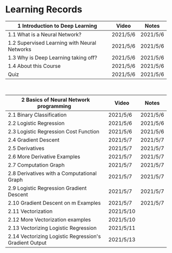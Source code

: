 # Learning Records

| 1 Introduction to Deep Learning              | Video    | Notes |
| -------------------------------------------- | -------- | ---   |
| 1.1 What is a Neural Network?                | 2021/5/6 | 2021/5/6 |
| 1.2 Supervised Learning with Neural Networks | 2021/5/6 | 2021/5/6 |
| 1.3 Why is Deep Learning taking off?         | 2021/5/6 | 2021/5/6 |
| 1.4 About this Course                        | 2021/5/6 | 2021/5/6 |
| Quiz                                         | 2021/5/6 | 2021/5/6 |

&nbsp;

| 2 Basics of Neural Network programming &nbsp;| Video     | Notes |
| -------------------------------------------- | --------- | --- |
| 2.1 Binary Classification                    | 2021/5/6  | 2021/5/6  |
| 2.2 Logistic Regression                      | 2021/5/6  | 2021/5/6  |
| 2.3 Logistic Regression Cost Function        | 2021/5/6  | 2021/5/6  |
| 2.4 Gradient Descent                         | 2021/5/7  | 2021/5/7  |
| 2.5 Derivatives                              | 2021/5/7  | 2021/5/7  |
| 2.6 More Derivative Examples                 | 2021/5/7  | 2021/5/7  |
| 2.7 Computation Graph                        | 2021/5/7  | 2021/5/7  |
| 2.8 Derivatives with a Computational Graph   | 2021/5/7  | 2021/5/7  |
| 2.9 Logistic Regression Gradient Descent     | 2021/5/7  | 2021/5/7  |
| 2.10 Gradient Descent on m Examples          | 2021/5/7  | 2021/5/7  |
| 2.11 Vectorization                           | 2021/5/10 |  |
| 2.12 More Vectorization examples             | 2021/5/10 |  |
| 2.13 Vectorizing Logistic Regression         | 2021/5/11 |  |
| 2.14 Vectorizing Logistic Regression's Gradient Output | 2021/5/13 | |


